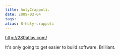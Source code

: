 ```yaml
---
title: holyCrappoli.
date: 2009-03-04
tags: 
alias: 8-holy-crappoli
---
```

http://280atlas.com/

It's only going to get easier to build software. Brilliant.